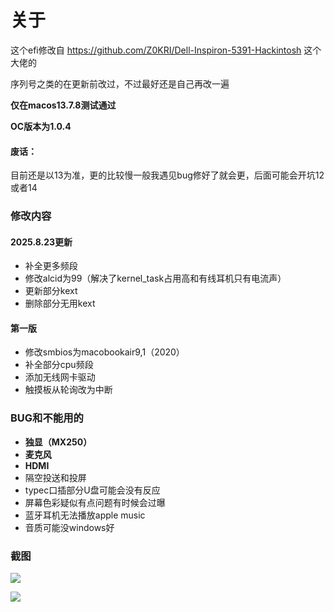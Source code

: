 # 关于
这个efi修改自 https://github.com/Z0KRI/Dell-Inspiron-5391-Hackintosh 这个大佬的

序列号之类的在更新前改过，不过最好还是自己再改一遍

**仅在macos13.7.8测试通过**

**OC版本为1.0.4**

#### 废话：
目前还是以13为准，更的比较慢一般我遇见bug修好了就会更，后面可能会开坑12或者14
### 修改内容
#### 2025.8.23更新
- 补全更多频段
- 修改alcid为99（解决了kernel_task占用高和有线耳机只有电流声）
- 更新部分kext
- 删除部分无用kext

#### 第一版
- 修改smbios为macobookair9,1（2020）
- 补全部分cpu频段
- 添加无线网卡驱动
- 触摸板从轮询改为中断

### BUG和不能用的
- **独显（MX250）**
- **麦克风**
- **HDMI**
- 隔空投送和投屏
- typec口插部分U盘可能会没有反应
- 屏幕色彩疑似有点问题有时候会过曝
- 蓝牙耳机无法播放apple music
- 音质可能没windows好

### 截图
![](https://youke1.picui.cn/s1/2025/08/23/68a9c38539b77.png)

![](https://youke1.picui.cn/s1/2025/08/23/68a9c3865ec9d.png)
